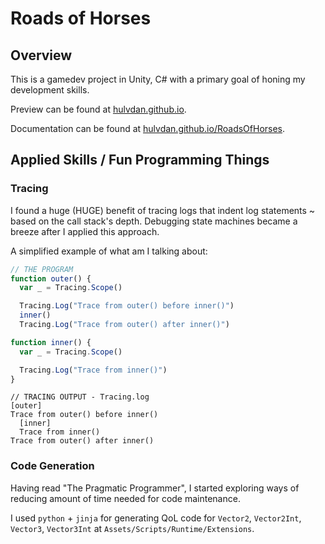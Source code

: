 # Roads of Horses

## Overview

This is a gamedev project in Unity, C# with a primary goal of honing my development skills.

Preview can be found at [hulvdan.github.io](https://hulvdan.github.io/).

Documentation can be found at [hulvdan.github.io/RoadsOfHorses](https://hulvdan.github.io/RoadsOfHorses/).

## Applied Skills / Fun Programming Things

### Tracing

I found a huge (HUGE) benefit of tracing logs that indent log statements ~ based on the call stack's depth. Debugging state machines became a breeze after I applied this approach.

A simplified example of what am I talking about:

```js
// THE PROGRAM
function outer() {
  var _ = Tracing.Scope()

  Tracing.Log("Trace from outer() before inner()")
  inner()
  Tracing.Log("Trace from outer() after inner()")

function inner() {
  var _ = Tracing.Scope()

  Tracing.Log("Trace from inner()")
}
```

```
// TRACING OUTPUT - Tracing.log
[outer]
Trace from outer() before inner()
  [inner]
  Trace from inner()
Trace from outer() after inner()
```

### Code Generation

Having read "The Pragmatic Programmer", I started exploring ways of reducing amount of time needed for code maintenance.

I used `python` + `jinja` for generating QoL code for `Vector2`, `Vector2Int`, `Vector3`, `Vector3Int` at `Assets/Scripts/Runtime/Extensions`.
